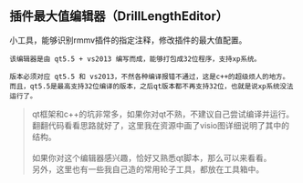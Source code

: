 ## 插件最大值编辑器（DrillLengthEditor）

小工具，能够识别rmmv插件的指定注释，修改插件的最大值配置。

	该编辑器是由 qt5.5 + vs2013 编写而成，能够打包成32位程序，支持xp系统。
	
	版本必须对应 qt5.5 和 vs2013，不然各种编译报错不通过，这是c++的超级烦人的地方。
	而且，qt5.5是最高支持32位编译的版本，之后qt版本都不再支持32位，也就是说xp系统没法运行了。
	
>qt框架和c++的坑非常多，如果你对qt不熟，不建议自己尝试编译并运行。<br/>
>翻翻代码看看思路就好了，这里我在资源中画了visio图详细说明了其中的结构。<br/>
><br/>
>如果你对这个编辑器感兴趣，恰好又熟悉qt脚本，那么可以来看看。<br/>
>另外，这里也有一些我自己造的常用轮子工具，都放在工具箱中。<br/>
